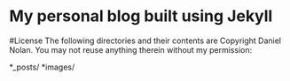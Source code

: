 # My personal blog built using Jekyll

#License
The following directories and their contents are Copyright Daniel Nolan. You may not reuse anything therein without my permission:

*_posts/
*images/